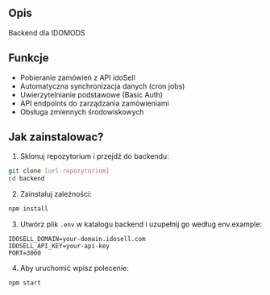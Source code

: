 ## Opis

Backend dla IDOMODS

## Funkcje

- Pobieranie zamówień z API idoSell
- Automatyczna synchronizacja danych (cron jobs)
- Uwierzytelnianie podstawowe (Basic Auth)
- API endpoints do zarządzania zamówieniami
- Obsługa zmiennych środowiskowych

## Jak zainstalowac?

1. Sklonuj repozytorium i przejdź do backendu:
```bash
git clone [url-repozytorium]
cd backend
```

2. Zainstaluj zależności:
```bash
npm install
```

3. Utwórz plik `.env` w katalogu backend i uzupełnij go według env.example:
```env
IDOSELL_DOMAIN=your-domain.idosell.com
IDOSELL_API_KEY=your-api-key
PORT=3000
```

4. Aby uruchomić wpisz polecenie:
```bash
npm start
```
